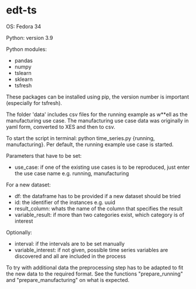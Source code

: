 # edt-ts

OS: Fedora 34 

Python: version 3.9 
 
Python modules: 
* pandas 
* numpy 
* tslearn 
* sklearn
* tsfresh 

These packages can be installed using pip, the version number is important (especially for tsfresh). 

The folder 'data' includes csv files for the running example as w**ell as the manufacturing use case.
The manufacturing use case data was originally in yaml form, converted to XES and then to csv. 

To start the script in terminal: python time_series.py {running, manufacturing}.
Per default, the running example use case is started. 

Parameters that have to be set: 
* use_case: if one of the existing use cases is to be reproduced, just enter the use case name e.g. running, manufacturing 

For a new dataset: 
* df: the dataframe has to be provided if a new dataset should be tried 
* id: the identifier of the instances e.g. uuid 
* result_column: whats the name of the column that specifies the result 
* variable_result: if more than two categories exist, which category is of interest 

Optionally: 
* interval: if the intervals are to be set manually
* variable_interest: if not given, possible time series variables are discovered and all are included in the process


To try with additional data the preprocessing step has to be adapted to fit the new data to the required format. 
See the functions "prepare_running" and "prepare_manufacturing" on what is expected.